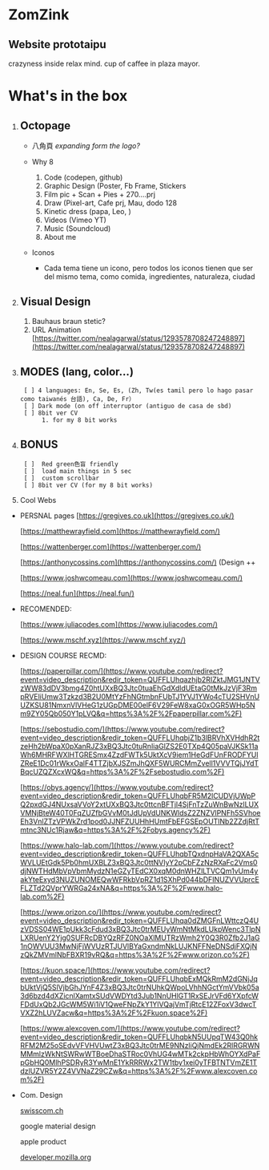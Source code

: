 # ZomZink
## Website prototaipu
crazyness inside relax mind.
cup of caffee in plaza mayor.


# What's in the box
1. Octopage  
    - 
    - 八角頁 *expanding form the logo?*
    - Why 8
        1. Code (codepen, github)
        2. Graphic Design (Poster, Fb Frame, Stickers
        3. Film pic + Scan + Pies + 270....prj
        4. Draw (Pixel-art, Cafe prj, Mau, dodo 128
        5. Kinetic dress (papa, Leo, )
        6. Videos (Vimeo YT)
        7. Music (Soundcloud)
        8. About me

    - Iconos
        - Cada tema tiene un icono, pero todos los iconos tienen que ser del mismo tema, como comida, ingredientes, naturaleza, ciudad



2. Visual Design
    - 
    1. Bauhaus braun stetic?
    2. URL Animation [https://twitter.com/nealagarwal/status/1293578708247248897](https://twitter.com/nealagarwal/status/1293578708247248897)


3. MODES (lang, color...)
    - 
        [ ] 4 languages: En, Se, Es, (Zh, Tw(es tamil pero lo hago pasar como taiwanés 台語), Ca, De, Fr）
        [ ] Dark mode (on off interruptor (antiguo de casa de sbd)
        [ ] 8bit ver CV
             1. for my 8 bit works


4. BONUS
    - 
        [ ]  Red green色盲 friendly
        [ ]  load main things in 5 sec
        [ ]  custom scrollbar
        [ ] 8bit ver CV (for my 8 bit works)



5. Cool Webs

- PERSNAL pages
    [https://gregives.co.uk](https://gregives.co.uk/)

    [https://matthewrayfield.com](https://matthewrayfield.com/)

    [https://wattenberger.com](https://wattenberger.com/)

    [https://anthonycossins.com](https://anthonycossins.com/) (Design ++

    [https://www.joshwcomeau.com](https://www.joshwcomeau.com/)

    [https://neal.fun](https://neal.fun/)

- RECOMENDED:

    [https://www.juliacodes.com](https://www.juliacodes.com/)

    [https://www.mschf.xyz](https://www.mschf.xyz/) 

- DESIGN COURSE RECMD:

    [https://paperpillar.com/](https://www.youtube.com/redirect?event=video_description&redir_token=QUFFLUhqazhjb2RIZktJMG1JNTVzWW83dDV3bmg4Z0htUXxBQ3Jtc0tuaEhGdXdldUEtaG0tMkJzVjF3RmpRVEliUmw3Tzkzd3B2U0MtYzFhNGtmbnFUbTJ1YVJ1YWo4cTU2SHVnUUZKSU81NmxnVlVHeG1zUGpDME00elF6V29FeW8xaG0xOGR5WHp5Nm9ZY05Qb050Y1pLVQ&q=https%3A%2F%2Fpaperpillar.com%2F)

    [https://sebostudio.com/](https://www.youtube.com/redirect?event=video_description&redir_token=QUFFLUhqbjZ1b3lBRVhXVHdhR2tzeHh2bWpaX0pXanRJZ3xBQ3Jtc0tuRnliaGlZS2E0TXp4Q05paVJKSk11aWh6MHRFWXlHTGRESmx4ZzdFWTk5UktXcV9iem1HeGdFUnFRODFYUlZReE1Dc01rWkxOalF4TTZjbXJSZmJhQXF5WURCMmZvell1VVVTQjJYdTBqcUZQZXcxWQ&q=https%3A%2F%2Fsebostudio.com%2F)

    [https://obys.agency/](https://www.youtube.com/redirect?event=video_description&redir_token=QUFFLUhqbFR5M2lCUDVjUWpPQ2pxdGJ4NUxsaVVoY2xtUXxBQ3Jtc0ttcnBFTjl4SjFnTzZuWnBwNzlLUXVMNjBteW40T0FqZUZfbGVvM0tJdUpVdUNKWldsZ2ZNZVlPNFh5SVhoeEh3VnlZTzVPWkZrd1pod0JJNFZUUHhHUmtFbEFGSEpOUTlNb2ZZdjRtTmtnc3NUc1Rjaw&q=https%3A%2F%2Fobys.agency%2F)

    [https://www.halo-lab.com/](https://www.youtube.com/redirect?event=video_description&redir_token=QUFFLUhqbTQxdnpHaVA2QXA5cWVLUEtGdk5Pb0hmUXBLZ3xBQ3Jtc0ttNVIyY2pCbFZzNzRXaFc2Vms0djNWTHdMbVpVbmMydzN1eGZyTEdCX0xqM0dnWHZlLTVCQm1vUm4yakYteExyd3NUZUNOMEQwWFRkbVpRZ1d1SXhPd044bDFINUZVVUprcEFLZTd2QVprYWRGa24xNA&q=https%3A%2F%2Fwww.halo-lab.com%2F)

    [https://www.orizon.co/](https://www.youtube.com/redirect?event=video_description&redir_token=QUFFLUhqa0dZMGFnLWttczQ4UzVDSS04WE1pUkk3cFdud3xBQ3Jtc0trMEUyWmNtMkdLUkpWenc3TlpNLXRUenY2Yjg0SUFRcDBYQzRFZ0NOaXlMUTRzWmh2Y0Q3R0Zfb2J1aG1nOWVUU3MwNjFjWVUzRTJUVlBYaGxndmNkLUJKNFFNeDNSdjFXQjNzQkZMVmlNbFBXR19vRQ&q=https%3A%2F%2Fwww.orizon.co%2F)

    [https://kuon.space/](https://www.youtube.com/redirect?event=video_description&redir_token=QUFFLUhqbExMQkRmM2dGNjJqbUktVjQ5SlVjbGhJYnF4Z3xBQ3Jtc0trNUhkQWpoLVhhNGctYmVVbk05a3d6bzd4dXZicnlXamtxSUdVWDYtd3Jub1NnUHlGT1RxSEJrVFd6YXpfcWFDdUxQb2JGcWM5Wi1iV1QweFNpZkY1YlVQajVmTjRtcE12ZFoxV3dwcTVXZ2hLUVZacw&q=https%3A%2F%2Fkuon.space%2F)

    [https://www.alexcoven.com/](https://www.youtube.com/redirect?event=video_description&redir_token=QUFFLUhqbkN5UUpqTW43Q0hkRFM2M25oSEdvVFVHVUwtZ3xBQ3Jtc0trME9NNzliQjNmdEk2RlRGRWNMMmlzWkNtSWRwWTBoeDhaSTRoc0VhUG4wMTk2ckpHbWhOYXdPaFpGbHQ0MlhPSDRyR3YwMnE1YkRRRWx2TW1tby1xei0yTFBTNTVmZE1TdzlUZVR5Y2Z4VVNaZ29CZw&q=https%3A%2F%2Fwww.alexcoven.com%2F)

- Com. Design 

    [swisscom.ch](http://swisscom.ch/)

    google material design

    apple product

    [developer.mozilla.org](http://developer.mozilla.org/)